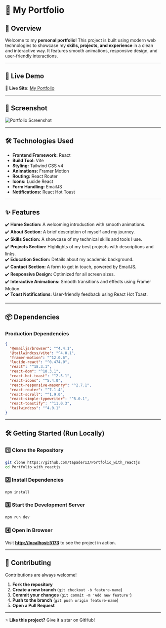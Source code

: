 # 💼 My Portfolio  

## 🌟 Overview  

Welcome to my **personal portfolio**! This project is built using modern web technologies to showcase my **skills, projects, and experience** in a clean and interactive way. It features smooth animations, responsive design, and user-friendly interactions.  

---

## 🔗 Live Demo  

🚀 **Live Site:** [My Portfolio](https://portfolio-react-nine-gules.vercel.app)  

---

## 📸 Screenshot  

![Portfolio Screenshot](https://i.postimg.cc/xCXmrkmL/Screenshot-2025-02-05-024124.png) 

---

## 🛠️ Technologies Used  

- **Frontend Framework:** React  
- **Build Tool:** Vite  
- **Styling:** Tailwind CSS v4  
- **Animations:** Framer Motion  
- **Routing:** React Router  
- **Icons:** Lucide React  
- **Form Handling:** EmailJS  
- **Notifications:** React Hot Toast  

---

## ✨ Features  

✔️ **Home Section:** A welcoming introduction with smooth animations.  
✔️ **About Section:** A brief description of myself and my journey.  
✔️ **Skills Section:** A showcase of my technical skills and tools I use.  
✔️ **Projects Section:** Highlights of my best projects with descriptions and links.  
✔️ **Education Section:** Details about my academic background.  
✔️ **Contact Section:** A form to get in touch, powered by EmailJS.  
✔️ **Responsive Design:** Optimized for all screen sizes.  
✔️ **Interactive Animations:** Smooth transitions and effects using Framer Motion.  
✔️ **Toast Notifications:** User-friendly feedback using React Hot Toast.  

---

## 📦 Dependencies  

### **Production Dependencies**  
```json
{
  "@emailjs/browser": "^4.4.1",
  "@tailwindcss/vite": "^4.0.1",
  "framer-motion": "^12.0.6",
  "lucide-react": "^0.474.0",
  "react": "^18.3.1",
  "react-dom": "^18.3.1",
  "react-hot-toast": "^2.5.1",
  "react-icons": "^5.4.0",
  "react-responsive-masonry": "^2.7.1",
  "react-router": "^7.1.4",
  "react-scroll": "^1.9.0",
  "react-simple-typewriter": "^5.0.1",
  "react-toastify": "^11.0.3",
  "tailwindcss": "^4.0.1"
}
```

---

## 🛠️ Getting Started (Run Locally)  

### 1️⃣ Clone the Repository  
```sh
git clone https://github.com/tapader13/Portfolio_with_reactjs
cd Portfolio_with_reactjs
```

### 2️⃣ Install Dependencies  
```sh
npm install
```

### 3️⃣ Start the Development Server  
```sh
npm run dev
```

### 4️⃣ Open in Browser  
Visit **[http://localhost:5173](http://localhost:5173)** to see the project in action.  

---

## 🤝 Contributing  

Contributions are always welcome!  

1. **Fork the repository**  
2. **Create a new branch** (`git checkout -b feature-name`)  
3. **Commit your changes** (`git commit -m 'Add new feature'`)  
4. **Push to the branch** (`git push origin feature-name`)  
5. **Open a Pull Request**  

---

⭐ **Like this project?** Give it a star on GitHub!  
